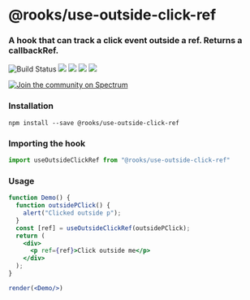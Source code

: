 # @rooks/use-outside-click-ref

### A hook that can track a click event outside a ref. Returns a callbackRef.

![Build Status](https://github.com/imbhargav5/rooks/workflows/Node%20CI/badge.svg) ![](https://img.shields.io/npm/v/@rooks/use-outside-click-ref/latest.svg) ![](https://img.shields.io/npm/l/@rooks/use-outside-click-ref.svg) ![](https://img.shields.io/bundlephobia/min/@rooks/use-outside-click-ref.svg) ![](https://img.shields.io/david/imbhargav5/rooks.svg?path=packages%2Foutside-click-ref)

<a href="https://spectrum.chat/rooks"><img src="https://withspectrum.github.io/badge/badge.svg" alt="Join the community on Spectrum"/></a>

### Installation

```
npm install --save @rooks/use-outside-click-ref
```

### Importing the hook

```javascript
import useOutsideClickRef from "@rooks/use-outside-click-ref"
```

### Usage

```jsx
function Demo() {
  function outsidePClick() {
    alert("Clicked outside p");
  }
  const [ref] = useOutsideClickRef(outsidePClick);
  return (
    <div>
      <p ref={ref}>Click outside me</p>
    </div>
  );
}

render(<Demo/>)
```
